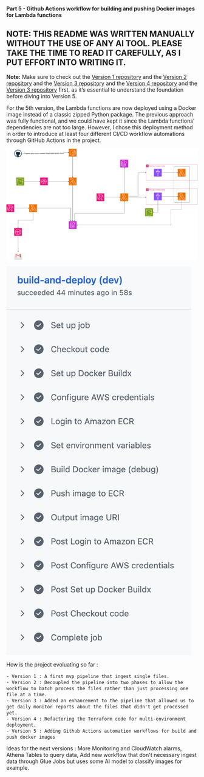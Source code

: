#### Part 5 - Github Actions workflow for building and pushing Docker images for Lambda functions

## NOTE: THIS README WAS WRITTEN MANUALLY WITHOUT THE USE OF ANY AI TOOL. PLEASE TAKE THE TIME TO READ IT CAREFULLY, AS I PUT EFFORT INTO WRITING IT.

**Note:** Make sure to check out the [Version 1 repository](https://github.com/hamzabel99/Data_Ingestion_V1) and the [Version 2 repository](https://github.com/hamzabel99/Data_Ingestion_V2) and the [Version 3 repository](https://github.com/hamzabel99/Data_Ingestion_V3) and the [Version 4 repository](https://github.com/hamzabel99/Data_Ingestion_V4) and the [Version 3 repository](https://github.com/hamzabel99/Data_Ingestion_V3) first, as it’s essential to understand the foundation before diving into Version 5.

For the 5th version, the Lambda functions are now deployed using a Docker image instead of a classic zipped Python package. The previous approach was fully functional, and we could have kept it since the Lambda functions’ dependencies are not too large. However, I chose this deployment method in order to introduce at least four different CI/CD workflow automations through GitHub Actions in the project.

![Pipeline Architecture](Architecture_ingestion_V5.png)

![Workflow](Workflow.png)


How is the project evoluating so far : 

    - Version 1 : A first mvp pipeline that ingest single files.
    - Version 2 : Decoupled the pipeline into two phases to allow the workflow to batch process the files rather than just processing one file at a time.
    - Version 3 : Added an enhancement to the pipeline that allowed us to get daily monitor reports about the files that didn't get processed yet.
    - Version 4 : Refactoring the Terraform code for multi-environment deployment.
    - Version 5 : Adding Github Actions automation workflows for build and push docker images

Ideas for the next versions : More Monitoring and CloudWatch alarms, Athena Tables to query data, Add new workflow that don't necessary ingest data through Glue Jobs but uses some AI model to classify images for example.








